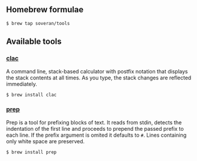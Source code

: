 Homebrew formulae
-----------------

```shell
$ brew tap soveran/tools
```

Available tools
---------------

### [clac](https://github.com/soveran/clac)

A command line, stack-based calculator with postfix notation that
displays the stack contents at all times. As you type, the stack
changes are reflected immediately.

```shell
$ brew install clac
```

### [prep](https://github.com/soveran/prep)

Prep is a tool for prefixing blocks of text. It reads from stdin,
detects the indentation of the first line and proceeds to prepend
the passed prefix to each line. If the prefix argument is omited
it defaults to `#`. Lines containing only white space are preserved.

```shell
$ brew install prep
```


